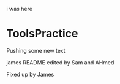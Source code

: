




 i was here  


# ToolsPractice
Pushing some new text

james 
README edited by Sam and AHmed

Fixed up by James 
